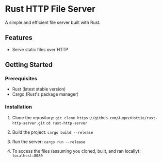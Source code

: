 # Rust HTTP File Server

A simple and efficient file server built with Rust.

## Features

- Serve static files over HTTP

## Getting Started

### Prerequisites

- Rust (latest stable version)
- Cargo (Rust's package manager)

### Installation

1. Clone the repository:
`git clone https://github.com/AugustHottie/rust-http-server.git`
`cd rust-http-server`


2. Build the project:
`cargo build --release`


3. Run the server:
`cargo run --release`

4. To access the files (assuming you cloned, built, and ran locally):
   `localhost:8080`
